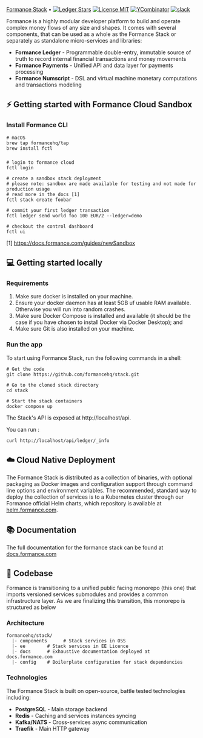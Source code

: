[Formance Stack](https://formance.com) • [![Ledger Stars](https://img.shields.io/github/stars/formancehq/ledger?label=Ledger%20stars)](https://github.com/formancehq/ledger/stargazers) [![License MIT](https://img.shields.io/badge/license-mit-purple)](https://github.com/formancehq/ledger/blob/main/LICENSE) [![YCombinator](https://img.shields.io/badge/Backed%20by-Y%20Combinator-%23f26625)](https://www.ycombinator.com/companies/formance-fka-numary) [![slack](https://img.shields.io/badge/slack-formance-brightgreen.svg?logo=slack)](https://bit.ly/formance-slack)

Formance is a highly modular developer platform to build and operate complex money flows of any size and shapes. It comes with several components, that can be used as a whole as the Formance Stack or separately as standalone micro-services and libraries:

- **Formance Ledger** - Programmable double-entry, immutable source of truth to record internal financial transactions and money movements
- **Formance Payments** - Unified API and data layer for payments processing
- **Formance Numscript** - DSL and virtual machine monetary computations and transactions modeling

## ⚡️ Getting started with Formance Cloud Sandbox

### Install Formance CLI

```SHELL
# macOS
brew tap formancehq/tap
brew install fctl
```

###
```SHELL
# login to formance cloud
fctl login

# create a sandbox stack deployment
# please note: sandbox are made available for testing and not made for production usage
# read more in the docs [1]
fctl stack create foobar

# commit your first ledger transaction
fctl ledger send world foo 100 EUR/2 --ledger=demo

# checkout the control dashboard
fctl ui
```

[1] https://docs.formance.com/guides/newSandbox

## 💻 Getting started locally

### Requirements
1. Make sure docker is installed on your machine.
2. Ensure your docker daemon has at least 5GB uf usable RAM available. Otherwise you will run into random crashes.
3. Make sure Docker Compose is installed and available (it should be the case if you have chosen to install Docker via Docker Desktop); and
4. Make sure Git is also installed on your machine.


### Run the app
To start using Formance Stack, run the following commands in a shell:

```
# Get the code
git clone https://github.com/formancehq/stack.git

# Go to the cloned stack directory
cd stack

# Start the stack containers
docker compose up
```

The Stack's API is exposed at http://localhost/api.

You can run :
````
curl http://localhost/api/ledger/_info
````

## ☁️ Cloud Native Deployment

The Formance Stack is distributed as a collection of binaries, with optional packaging as Docker images and configuration support through command line options and environment variables. The recommended, standard way to deploy the collection of services is to a Kubernetes cluster through our Formance official Helm charts, which repository is available at [helm.formance.com](https://helm.formance.com/).

## 📚 Documentation

The full documentation for the formance stack can be found at [docs.formance.com](https://docs.formance.com)

## 💽 Codebase

Formance is transitioning to a unified public facing monorepo (this one) that imports versioned services submodules and provides a common infrastructure layer. As we are finalizing this transition, this monorepo is structured as below

### Architecture

```
formancehq/stack/
  |- components      # Stack services in OSS
  |- ee        # Stack services in EE Licence
  |- docs      # Exhaustive documentation deployed at docs.formance.com
  |- config    # Boilerplate configuration for stack dependencies
```

### Technologies

The Formance Stack is built on open-source, battle tested technologies including:

- **PostgreSQL** - Main storage backend
- **Redis** - Caching and services instances syncing
- **Kafka/NATS** - Cross-services async communication
- **Traefik** - Main HTTP gateway
